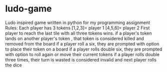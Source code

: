 # ludo-game
Ludo inspired game written in python for my programming assignment
Rules:
Each player has 3 tokens
[1,2,3]= player 1
[4,5,6]= player 2
First player to reach the last tile with all three tokens wins.
if a player's token lands on another  player's token , that token is considered killed and removed from the board
if a player roll a six, they are prompted with option to place their token on a board
if a player rolls double six, they are prompted with option to roll again or move their current tokens
if a player rolls double three times, their turn is wasted is considered invalid and next player rolls the dice
